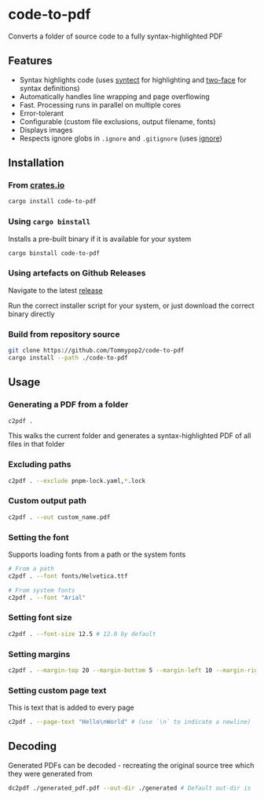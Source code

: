 # code-to-pdf

Converts a folder of source code to a fully syntax-highlighted PDF

## Features

- Syntax highlights code (uses [syntect](https://github.com/trishume/syntect) for highlighting and [two-face](https://crates.io/crates/two-face) for syntax definitions)
- Automatically handles line wrapping and page overflowing
- Fast. Processing runs in parallel on multiple cores
- Error-tolerant
- Configurable (custom file exclusions, output filename, fonts)
- Displays images
- Respects ignore globs in `.ignore` and `.gitignore` (uses [ignore](https://crates.io/crates/ignore))

## Installation

### From [crates.io](https://crates.io/crates/code-to-pdf)

```bash
cargo install code-to-pdf
```

### Using `cargo binstall`

Installs a pre-built binary if it is available for your system

```bash
cargo binstall code-to-pdf
```

### Using artefacts on Github Releases

Navigate to the latest [release](https://github.com/Tommypop2/code-to-pdf/releases)

Run the correct installer script for your system, or just download the correct binary directly

### Build from repository source

```bash
git clone https://github.com/Tommypop2/code-to-pdf
cargo install --path ./code-to-pdf
```

## Usage

### Generating a PDF from a folder

```bash
c2pdf .
```

This walks the current folder and generates a syntax-highlighted PDF of all files in that folder

### Excluding paths

```bash
c2pdf . --exclude pnpm-lock.yaml,*.lock
```

### Custom output path

```bash
c2pdf . --out custom_name.pdf
```

### Setting the font

Supports loading fonts from a path or the system fonts

```bash
# From a path
c2pdf . --font fonts/Helvetica.ttf

# From system fonts
c2pdf . --font "Arial"
```

### Setting font size

```bash
c2pdf . --font-size 12.5 # 12.0 by default
```

### Setting margins

```bash
c2pdf . --margin-top 20 --margin-bottom 5 --margin-left 10 --margin-right 10 # (these are the defaults)
```

### Setting custom page text

This is text that is added to every page

```bash
c2pdf . --page-text "Hello\nWorld" # (use `\n` to indicate a newline)
```

## Decoding

Generated PDFs can be decoded - recreating the original source tree which they were generated from

```bash
dc2pdf ./generated_pdf.pdf --out-dir ./generated # Default out-dir is `./generated`
```
